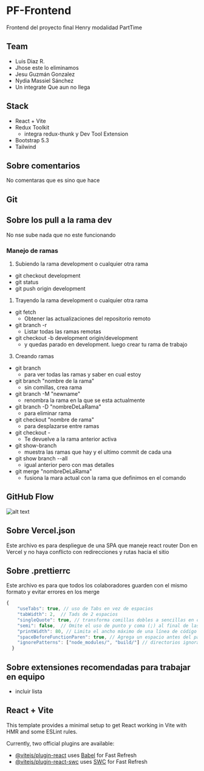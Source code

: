 # PF-Frontend

Frontend del proyecto final Henry modalidad PartTime

## Team

- Luis Diaz R.
- Jhose este lo eliminamos
- Jesu Guzmán Gonzalez
- Nydia Massiel Sánchez
- Un integrate Que aun no llega

## Stack

- React + Vite
- Redux Toolkit
  - integra redux-thunk y Dev Tool Extension
- Bootstrap 5.3
- Tailwind

## Sobre comentarios

No comentaras que es sino que hace

## Git

## Sobre los pull a la rama dev

No nse sube nada que no este funcionando

### Manejo de ramas

1. Subiendo la rama development o cualquier otra rama

- git checkout development
- git status
- git push origin development

1. Trayendo la rama development o cualquier otra rama

- git fetch
  - Obtener las actualizaciones del repositorio remoto
- git branch -r
  - Listar todas las ramas remotas
- git checkout -b development origin/development
  - y quedas parado en development. luego crear tu rama de trabajo

3. Creando ramas

- git branch
  - para ver todas las ramas y saber en cual estoy
- git branch "nombre de la rama"
  - sin comillas, crea rama
- git branch -M "newname"
  - renombra la rama en la que se esta actualmente
- git branch -D "nombreDeLaRama"
  - para eliminar rama
- git checkout "nombre de rama"
  - para desplazarse entre ramas
- git checkout -
  - Te devuelve a la rama anterior activa
- git show-branch
  - muestra las ramas que hay y el ultimo commit de cada una
- git show branch --all
  - igual anterior pero con mas detalles
- git merge "nombreDeLaRama"
  - fusiona la mara actual con la rama que definimos en el comando

## GitHub Flow

![alt text](GitFlow.png)

## Sobre Vercel.json

Este archivo es para despliegue de una SPA que maneje react router Don en Vercel y no haya conflicto con redirecciones y rutas hacia el sitio

## Sobre .prettierrc

Este archivo es para que todos los colaboradores guarden con el mismo formato y evitar errores en los merge

```js
{
    "useTabs": true, // uso de Tabs en vez de espacios
    "tabWidth": 2,  // Tads de 2 espacios
    "singleQuote": true, // transforma comillas dobles a sencillas en cadenas de texto
    "semi": false,  // Omite el uso de punto y coma (;) al final de las sentencias.
    "printWidth": 80, // Limita el ancho máximo de una línea de código a 80 caracteres.
    "spaceBeforeFunctionParen": true, // Agrega un espacio antes del paréntesis de apertura en la declaración de funciones. Ejemplo: function example () {}.
    "ignorePatterns": ["node_modules/", "build/"] // directorios ignorados
  }
```

## Sobre extensiones recomendadas para trabajar en equipo

- incluir lista

## React + Vite

This template provides a minimal setup to get React working in Vite with HMR and some ESLint rules.

Currently, two official plugins are available:

- [@vitejs/plugin-react](https://github.com/vitejs/vite-plugin-react/blob/main/packages/plugin-react/README.md) uses [Babel](https://babeljs.io/) for Fast Refresh
- [@vitejs/plugin-react-swc](https://github.com/vitejs/vite-plugin-react-swc) uses [SWC](https://swc.rs/) for Fast Refresh
